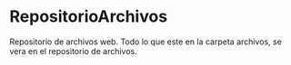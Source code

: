 # RepositorioArchivos
Repositorio de archivos web.
Todo lo que este en la carpeta archivos, se vera en el repositorio de archivos.
